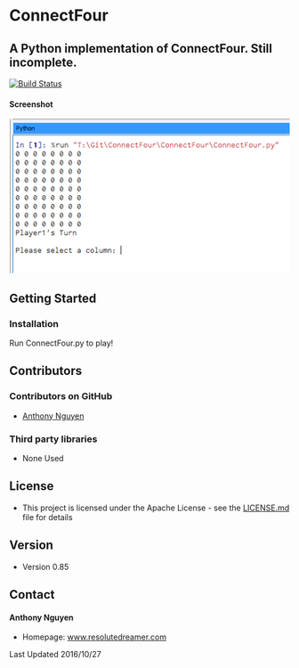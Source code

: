 ConnectFour
======
## A Python implementation of ConnectFour. Still incomplete.

[![Build Status](https://travis-ci.org/resolutedreamer/ConnectFour.svg?branch=master)](https://travis-ci.org/resolutedreamer/ConnectFour)


#### Screenshot
![screenshot](ConnectFourAssets/screenshots/ss1.png)

## Getting Started

### Installation

Run ConnectFour.py to play!

## Contributors

### Contributors on GitHub
* [Anthony Nguyen](https://github.com/resolutedreamer)

### Third party libraries
* None Used

## License 
* This project is licensed under the Apache License - see the [LICENSE.md](https://github.com/resolutedreamer/BLE_UART_8001/blob/master/LICENSE) file for details

## Version 
* Version 0.85

## Contact
#### Anthony Nguyen
* Homepage: www.resolutedreamer.com

Last Updated 2016/10/27
